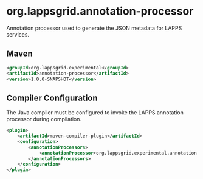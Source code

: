 org.lappsgrid.annotation-processor
==================================

Annotation processor used to generate the JSON metadata for LAPPS services.

## Maven

```xml
<groupId>org.lappsgrid.experimental</groupId>
<artifactId>annotation-processor</artifactId>
<version>1.0.0-SNAPSHOT</version>
```

## Compiler Configuration

The Java compiler must be configured to invoke the LAPPS annotation 
processor during compilation.

```xml
<plugin>
    <artifactId>maven-compiler-plugin</artifactId>
    <configuration>
        <annotationProcessors>
            <annotationProcessor>org.lappsgrid.experimental.annotation.processing.MetadataProcessor</annotationProcessor>
        </annotationProcessors>
    </configuration>
</plugin>
```
